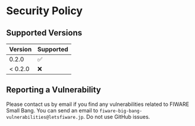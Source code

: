 # Security Policy

## Supported Versions

| Version  | Supported          |
| -------- | ------------------ |
| 0.2.0    | :white_check_mark: |
| < 0.2.0  | :x:                |

## Reporting a Vulnerability

Please contact us by email if you find any vulnerabilities related to FIWARE Small Bang.
You can send an email to `fiware-big-bang-vulnerabilities@letsfiware.jp`. Do not use GitHub issues.
